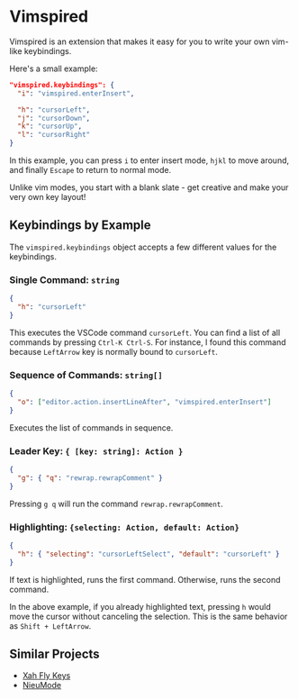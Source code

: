 # Vimspired

Vimspired is an extension that makes it easy for you to write your own vim-like keybindings.

Here's a small example:

```json
"vimspired.keybindings": {
  "i": "vimspired.enterInsert",

  "h": "cursorLeft",
  "j": "cursorDown",
  "k": "cursorUp",
  "l": "cursorRight"
}
```

In this example,
you can press `i` to enter insert mode,
`hjkl` to move around,
and finally `Escape` to return to normal mode.

Unlike vim modes, you start with a blank slate - get creative and make your very own key layout!

## Keybindings by Example

The `vimspired.keybindings` object accepts a few different values for the keybindings.

### Single Command: `string`

```json
{
  "h": "cursorLeft"
}
```

This executes the VSCode command `cursorLeft`.
You can find a list of all commands by pressing `Ctrl-K Ctrl-S`.
For instance, I found this command because `LeftArrow` key is normally bound to `cursorLeft`.

### Sequence of Commands: `string[]`

```json
{
  "o": ["editor.action.insertLineAfter", "vimspired.enterInsert"]
}
```

Executes the list of commands in sequence.

### Leader Key: `{ [key: string]: Action }`

```json
{
  "g": { "q": "rewrap.rewrapComment" }
}
```

Pressing `g q` will run the command `rewrap.rewrapComment`.

### Highlighting: `{selecting: Action, default: Action}`

```json
{
  "h": { "selecting": "cursorLeftSelect", "default": "cursorLeft" }
}
```

If text is highlighted, runs the first command.
Otherwise, runs the second command.

In the above example,
if you already highlighted text,
pressing `h` would move the cursor without canceling the selection.
This is the same behavior as `Shift + LeftArrow`.

## Similar Projects

- [Xah Fly Keys](http://ergoemacs.org/misc/ergoemacs_vi_mode.html)
- [NieuMode](https://github.com/appledelhi/neiumode)
